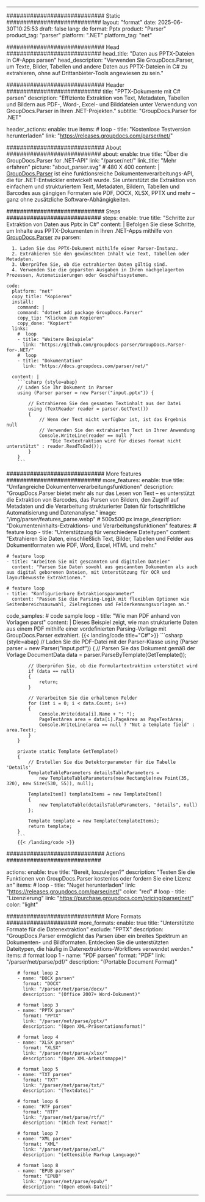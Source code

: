 


---
############################# Static ############################
layout: "format"
date:  2025-06-30T10:25:53
draft: false
lang: de
format: Pptx
product: "Parser"
product_tag: "parser"
platform: ".NET"
platform_tag: "net"

############################# Head ############################
head_title: "Daten aus PPTX-Dateien in C#-Apps parsen"
head_description: "Verwenden Sie GroupDocs.Parser, um Texte, Bilder, Tabellen und andere Daten aus PPTX-Dateien in C# zu extrahieren, ohne auf Drittanbieter-Tools angewiesen zu sein."

############################# Header ############################
title: "PPTX-Dokumente mit C# parsen" 
description: "Effiziente Extraktion von Text, Metadaten, Tabellen und Bildern aus PDF-, Word-, Excel- und Bilddateien unter Verwendung von GroupDocs.Parser in Ihren .NET-Projekten."
subtitle: "GroupDocs.Parser for .NET" 

header_actions:
  enable: true
  items:
    #  loop
    - title: "Kostenlose Testversion herunterladen"
      link: "https://releases.groupdocs.com/parser/net/"
      
############################# About ############################
about:
    enable: true
    title: "Über die GroupDocs.Parser for .NET-API"
    link: "/parser/net/"
    link_title: "Mehr erfahren"
    picture: "about_parser.svg" # 480 X 400
    content: |
       [GroupDocs.Parser](/parser/net/) ist eine funktionsreiche Dokumentenverarbeitungs-API, die für .NET-Entwickler entwickelt wurde. Sie unterstützt die Extraktion von einfachem und strukturiertem Text, Metadaten, Bildern, Tabellen und Barcodes aus gängigen Formaten wie PDF, DOCX, XLSX, PPTX und mehr – ganz ohne zusätzliche Software-Abhängigkeiten.

############################# Steps ############################
steps:
    enable: true
    title: "Schritte zur Extraktion von Daten aus Pptx in C#"
    content: |
      Befolgen Sie diese Schritte, um Inhalte aus PPTX-Dokumenten in Ihren .NET-Apps mithilfe von [GroupDocs.Parser](/parser/net/) zu parsen:
      
      1. Laden Sie das PPTX-Dokument mithilfe einer Parser-Instanz.
      2. Extrahieren Sie den gewünschten Inhalt wie Text, Tabellen oder Metadaten.
      3. Überprüfen Sie, ob die extrahierten Daten gültig sind.
      4. Verwenden Sie die geparsten Ausgaben in Ihren nachgelagerten Prozessen, Automatisierungen oder Geschäftssystemen.
   
    code:
      platform: "net"
      copy_title: "Kopieren"
      install:
        command: |
        command: "dotnet add package GroupDocs.Parser"
        copy_tip: "Klicken zum Kopieren"
        copy_done: "Kopiert"
      links:
        #  loop
        - title: "Weitere Beispiele"
          link: "https://github.com/groupdocs-parser/GroupDocs.Parser-for-.NET/"
        #  loop
        - title: "Dokumentation"
          link: "https://docs.groupdocs.com/parser/net/"
          
      content: |
        ```csharp {style=abap}
        // Laden Sie Ihr Dokument in Parser
        using (Parser parser = new Parser("input.pptx")) {

            // Extrahieren Sie den gesamten Textinhalt aus der Datei
            using (TextReader reader = parser.GetText()) 
            {
                // Wenn der Text nicht verfügbar ist, ist das Ergebnis null
                // Verwenden Sie den extrahierten Text in Ihrer Anwendung
                Console.WriteLine(reader == null ? 
                    "Die Textextraktion wird für dieses Format nicht unterstützt" : reader.ReadToEnd());
            }
        }
        ```  

############################# More features ############################
more_features:
  enable: true
  title: "Umfangreiche Dokumentenverarbeitungsfunktionen"
  description: "GroupDocs.Parser bietet mehr als nur das Lesen von Text – es unterstützt die Extraktion von Barcodes, das Parsen von Bildern, den Zugriff auf Metadaten und die Verarbeitung strukturierter Daten für fortschrittliche Automatisierung und Datenanalyse."
  image: "/img/parser/features_parse.webp" # 500x500 px
  image_description: "Dokumenteninhalts-Extraktions- und Verarbeitungsfunktionen"
  features:
    # feature loop
    - title: "Unterstützung für verschiedene Dateitypen"
      content: "Extrahieren Sie Daten, einschließlich Text, Bilder, Tabellen und Felder aus Dokumentformaten wie PDF, Word, Excel, HTML und mehr."

    # feature loop
    - title: "Arbeiten Sie mit gescannten und digitalen Dateien"
      content: "Parsen Sie Daten sowohl aus gescannten Dokumenten als auch aus digital geborenen Dateien, mit Unterstützung für OCR und layoutbewusste Extraktionen."

    # feature loop
    - title: "Konfigurierbare Extraktionsparameter"
      content: "Passen Sie die Parsing-Logik mit flexiblen Optionen wie Seitenbereichsauswahl, Zielregionen und Felderkennungsvorlagen an."
      
  code_samples:
    # code sample loop
    - title: "Wie man PDF anhand von Vorlagen parst"
      content: |
        Dieses Beispiel zeigt, wie man strukturierte Daten aus einem PDF mithilfe einer vordefinierten Parsing-Vorlage mit GroupDocs.Parser extrahiert.
        {{< landing/code title="C#">}}
        ```csharp {style=abap}
        //  Laden Sie die PDF-Datei mit der Parser-Klasse
        using (Parser parser = new Parser("input.pdf"))
        {
            // Parsen Sie das Dokument gemäß der Vorlage
            DocumentData data = parser.ParseByTemplate(GetTemplate());

            // Überprüfen Sie, ob die Formulartextraktion unterstützt wird
            if (data == null)
            {
                return;
            }

            // Verarbeiten Sie die erhaltenen Felder
            for (int i = 0; i < data.Count; i++)
            {
                Console.Write(data[i].Name + ": ");
                PageTextArea area = data[i].PageArea as PageTextArea;
                Console.WriteLine(area == null ? "Not a template field" : area.Text);
            }
        }

        private static Template GetTemplate()
        {
            // Erstellen Sie die Detektorparameter für die Tabelle 'Details'
            TemplateTableParameters detailsTableParameters = 
                new TemplateTableParameters(new Rectangle(new Point(35, 320), new Size(530, 55)), null);

            TemplateItem[] templateItems = new TemplateItem[]
            {
                new TemplateTable(detailsTableParameters, "details", null)
            };

            Template template = new Template(templateItems);
            return template;
        }
        ```
        {{< /landing/code >}}


############################# Actions ############################

actions:
  enable: true
  title: "Bereit, loszulegen?"
  description: "Testen Sie die Funktionen von GroupDocs.Parser kostenlos oder fordern Sie eine Lizenz an"
  items:
    #  loop
    - title: "Nuget herunterladen"
      link: "https://releases.groupdocs.com/parser/net/"
      color: "red"
        #  loop
    - title: "Lizenzierung"
      link: "https://purchase.groupdocs.com/pricing/parser/net/"
      color: "light"


############################# More Formats #####################
more_formats:
    enable: true
    title: "Unterstützte Formate für die Datenextraktion"
    exclude: "PPTX"
    description: "GroupDocs.Parser ermöglicht das Parsen über ein breites Spektrum an Dokumenten- und Bildformaten. Entdecken Sie die unterstützten Dateitypen, die häufig in Datenextraktions-Workflows verwendet werden."
    items: 
        # format loop 1
        - name: "PDF parsen"
          format: "PDF"
          link: "/parser/net/parse/pdf/"
          description: "(Portable Document Format)"
          
        # format loop 2
        - name: "DOCX parsen"
          format: "DOCX"
          link: "/parser/net/parse/docx/"
          description: "(Office 2007+ Word-Dokument)"
          
        # format loop 3
        - name: "PPTX parsen"
          format: "PPTX"
          link: "/parser/net/parse/pptx/"
          description: "(Open XML-Präsentationsformat)"
          
        # format loop 4
        - name: "XLSX parsen"
          format: "XLSX"
          link: "/parser/net/parse/xlsx/"
          description: "(Open XML-Arbeitsmappe)"
          
        # format loop 5
        - name: "TXT parsen"
          format: "TXT"
          link: "/parser/net/parse/txt/"
          description: "(Textdatei)"
          
        # format loop 6
        - name: "RTF parsen"
          format: "RTF"
          link: "/parser/net/parse/rtf/"
          description: "(Rich Text Format)"
          
        # format loop 7
        - name: "XML parsen"
          format: "XML"
          link: "/parser/net/parse/xml/"
          description: "(eXtensible Markup Language)"
          
        # format loop 8
        - name: "EPUB parsen"
          format: "EPUB"
          link: "/parser/net/parse/epub/"
          description: "(Open eBook-Datei)"
         
          

---